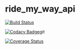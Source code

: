 # ride_my_way_api

[![Build Status](https://travis-ci.org/araaliFarooq/ride_my_way_api.svg?branch=master)](https://travis-ci.org/araaliFarooq/ride_my_way_api)

[![Codacy Badge](https://api.codacy.com/project/badge/Grade/a606be0961af4491be9614153d1fa01d)](https://www.codacy.com/app/araaliFarooq/ride_my_way_api?utm_source=github.com&amp;utm_medium=referral&amp;utm_content=araaliFarooq/ride_my_way_api&amp;utm_campaign=Badge_Grade)git 

[![Coverage Status](https://coveralls.io/repos/github/araaliFarooq/ride_my_way_api/badge.svg?branch=master)](https://coveralls.io/github/araaliFarooq/ride_my_way_api?branch=master)